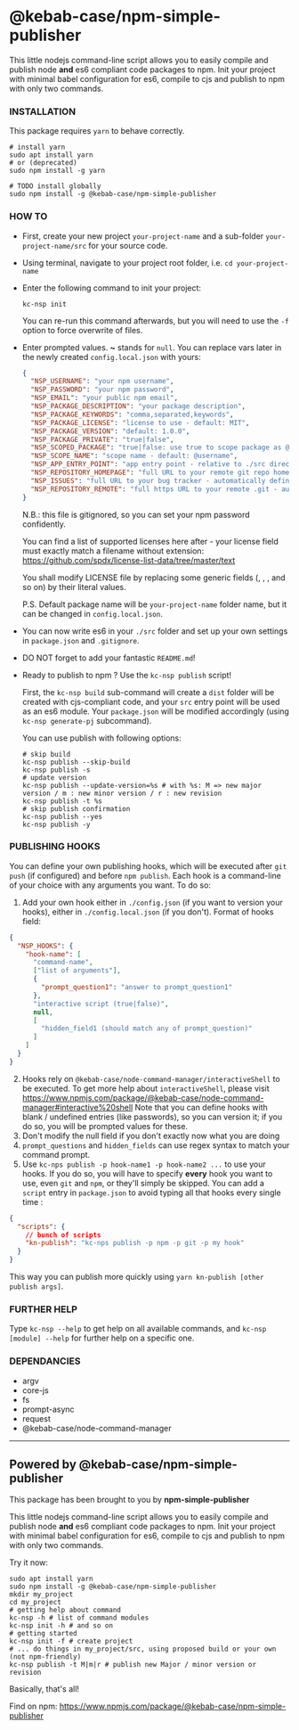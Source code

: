 @kebab-case/npm-simple-publisher
================================

This little nodejs command-line script allows you to easily compile and publish node **and** es6 compliant code 
packages to npm. Init your project with minimal babel configuration for es6, compile to cjs and 
publish to npm with only two commands.

### <a name="installation"></a> INSTALLATION
This package requires `yarn` to behave correctly. 

```shell script
# install yarn
sudo apt install yarn
# or (deprecated)
sudo npm install -g yarn

# TODO install globally
sudo npm install -g @kebab-case/npm-simple-publisher
```

### <a name="how-to"></a> HOW TO

* First, create your new project `your-project-name` and a sub-folder `your-project-name/src` for your source
  code.
* Using terminal, navigate to your project root folder, i.e. `cd your-project-name`
* Enter the following command to init your project:
  ```shell script
  kc-nsp init
  ```
  You can re-run this command afterwards, but you will need to use the `-f` option to force overwrite of files.
* Enter prompted values. **~** stands for `null`. You can replace vars later in the newly created
  `config.local.json` with yours:
  ```json
  {
    "NSP_USERNAME": "your npm username",
    "NSP_PASSWORD": "your npm password",
    "NSP_EMAIL": "your public npm email",
    "NSP_PACKAGE_DESCRIPTION": "your package description",
    "NSP_PACKAGE_KEYWORDS": "comma,separated,keywords",
    "NSP_PACKAGE_LICENSE": "license to use - default: MIT",
    "NSP_PACKAGE_VERSION": "default: 1.0.0",
    "NSP_PACKAGE_PRIVATE": "true|false", 
    "NSP_SCOPED_PACKAGE": "true|false: use true to scope package as @username/package-name",
    "NSP_SCOPE_NAME": "scope name - default: @username",
    "NSP_APP_ENTRY_POINT": "app entry point - relative to ./src directory - default: index.js",
    "NSP_REPOSITORY_HOMEPAGE": "full URL to your remote git repo homepage - default: null",
    "NSP_ISSUES": "full URL to your bug tracker - automatically defined if github homepage provided",
    "NSP_REPOSITORY_REMOTE": "full https URL to your remote .git - automatically defined if github homepage provided"
  }
  ```
  N.B.: this file is gitignored, so you can set your npm password confidently.
  
  You can find a list of supported licenses here after - your license field must exactly match a filename without
  extension:
  https://github.com/spdx/license-list-data/tree/master/text
  
  You shall modify LICENSE file by replacing some generic fields (<year>, <author>, <program>, and so on) by their
  literal values.
  
  P.S. Default package name will be `your-project-name` folder name, but it can be changed in ```config.local.json```.
* You can now write es6 in your `./src` folder and set up your own settings in `package.json` and `.gitignore`.
* DO NOT forget to add your fantastic `README.md`!
* Ready to publish to npm ? Use the `kc-nsp publish` script!
  
  First, the `kc-nsp build` sub-command will create a `dist` folder will be created with cjs-compliant code, and your
  `src` entry point will be used as an es6 module. Your `package.json` will be modified accordingly
  (using `kc-nsp generate-pj` subcommand).
  
  You can use publish with following options:
  
  ```shell script
  # skip build
  kc-nsp publish --skip-build
  kc-nsp publish -s
  # update version
  kc-nsp publish --update-version=%s # with %s: M => new major version / m : new minor version / r : new revision
  kc-nsp publish -t %s
  # skip publish confirmation
  kc-nsp publish --yes
  kc-nsp publish -y
  ```
  
### <a name="publishing-hooks"></a> PUBLISHING HOOKS
You can define your own publishing hooks, which will be executed after `git push` (if configured) and before
`npm publish`. Each hook is a command-line of your choice with any arguments you want.
To do so:
1. Add your own hook either in `./config.json` (if you want to version your hooks), either in `./config.local.json`
(if you don't). Format of hooks field:
```json
{
  "NSP_HOOKS": {
    "hook-name": [
      "command-name",
      ["list of arguments"],
      {
        "prompt_question1": "answer to prompt_question1"
      },
      "interactive script (true|false)",
      null,
      [
        "hidden_field1 (should match any of prompt_question)"
      ]
    ]
  }
}
```
2. Hooks rely on `@kebab-case/node-command-manager/interactiveShell` to be executed.
To get more help about `interactiveShell`, please visit https://www.npmjs.com/package/@kebab-case/node-command-manager#interactive%20shell
Note that you can define hooks with blank / undefined entries (like passwords), so you can version it; if you do so,
you will be prompted values for these.
3. Don't modify the null field if you don't exactly now what you are doing
4. `prompt_questions` and `hidden_fields` can use regex syntax to match your command prompt.
5. Use `kc-nps publish -p hook-name1 -p hook-name2 ...` to use your hooks. If you do so, you will have
to specify **every** hook you want to use, even `git` and `npm`, or they'll simply be skipped.
You can add a `script` entry in `package.json` to avoid typing all that hooks every single time :
```json
{
  "scripts": {
    // bunch of scripts
    "kn-publish": "kc-nps publish -p npm -p git -p my hook"
  }
}
``` 
This way you can publish more quickly using `yarn kn-publish [other publish args]`. 

### <a name="further-help"></a>FURTHER HELP

Type `kc-nsp --help` to get help on all available commands, and `kc-nsp [module] --help` for further help on a
specific one. 

### <a name="dependancies"></a> DEPENDANCIES

- argv
- core-js
- fs 
- prompt-async
- request
- @kebab-case/node-command-manager


-----------------------------------------
## Powered by @kebab-case/npm-simple-publisher

This package has been brought to you by **npm-simple-publisher**

This little nodejs command-line script allows you to easily compile and publish node **and** es6 compliant code 
packages to npm. Init your project with minimal babel configuration for es6, compile to cjs and 
publish to npm with only two commands.

Try it now:

```shell script
sudo apt install yarn
sudo npm install -g @kebab-case/npm-simple-publisher
mkdir my_project
cd my_project
# getting help about command
kc-nsp -h # list of command modules
kc-nsp init -h # and so on
# getting started
kc-nsp init -f # create project 
# ... do things in my_project/src, using proposed build or your own (not npm-friendly)
kc-nsp publish -t M|m|r # publish new Major / minor version or revision
```

Basically, that's all!

Find on npm: https://www.npmjs.com/package/@kebab-case/npm-simple-publisher